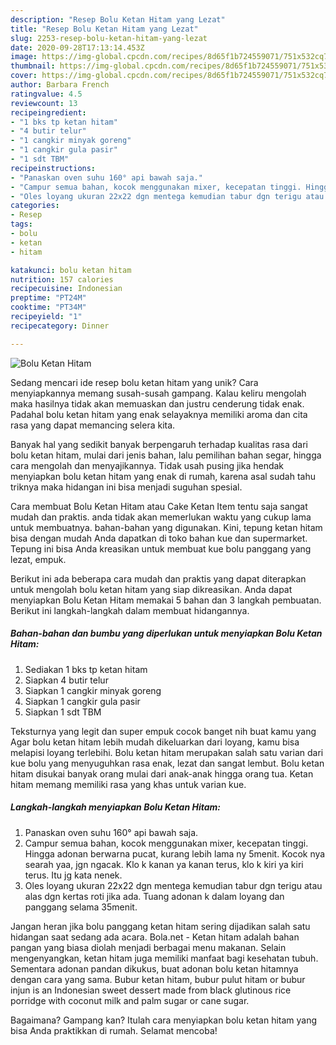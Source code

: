 ```yaml
---
description: "Resep Bolu Ketan Hitam yang Lezat"
title: "Resep Bolu Ketan Hitam yang Lezat"
slug: 2253-resep-bolu-ketan-hitam-yang-lezat
date: 2020-09-28T17:13:14.453Z
image: https://img-global.cpcdn.com/recipes/8d65f1b724559071/751x532cq70/bolu-ketan-hitam-foto-resep-utama.jpg
thumbnail: https://img-global.cpcdn.com/recipes/8d65f1b724559071/751x532cq70/bolu-ketan-hitam-foto-resep-utama.jpg
cover: https://img-global.cpcdn.com/recipes/8d65f1b724559071/751x532cq70/bolu-ketan-hitam-foto-resep-utama.jpg
author: Barbara French
ratingvalue: 4.5
reviewcount: 13
recipeingredient:
- "1 bks tp ketan hitam"
- "4 butir telur"
- "1 cangkir minyak goreng"
- "1 cangkir gula pasir"
- "1 sdt TBM"
recipeinstructions:
- "Panaskan oven suhu 160° api bawah saja."
- "Campur semua bahan, kocok menggunakan mixer, kecepatan tinggi. Hingga adonan berwarna pucat, kurang lebih lama ny 5menit. Kocok nya searah yaa, jgn ngacak. Klo k kanan ya kanan terus, klo k kiri ya kiri terus. Itu jg kata nenek."
- "Oles loyang ukuran 22x22 dgn mentega kemudian tabur dgn terigu atau alas dgn kertas roti jika ada. Tuang adonan k dalam loyang dan panggang selama 35menit."
categories:
- Resep
tags:
- bolu
- ketan
- hitam

katakunci: bolu ketan hitam 
nutrition: 157 calories
recipecuisine: Indonesian
preptime: "PT24M"
cooktime: "PT34M"
recipeyield: "1"
recipecategory: Dinner

---
```



![Bolu Ketan Hitam](https://img-global.cpcdn.com/recipes/8d65f1b724559071/751x532cq70/bolu-ketan-hitam-foto-resep-utama.jpg)

Sedang mencari ide resep bolu ketan hitam yang unik? Cara menyiapkannya memang susah-susah gampang. Kalau keliru mengolah maka hasilnya tidak akan memuaskan dan justru cenderung tidak enak. Padahal bolu ketan hitam yang enak selayaknya memiliki aroma dan cita rasa yang dapat memancing selera kita.

Banyak hal yang sedikit banyak berpengaruh terhadap kualitas rasa dari bolu ketan hitam, mulai dari jenis bahan, lalu pemilihan bahan segar, hingga cara mengolah dan menyajikannya. Tidak usah pusing jika hendak menyiapkan bolu ketan hitam yang enak di rumah, karena asal sudah tahu triknya maka hidangan ini bisa menjadi suguhan spesial.

Cara membuat Bolu Ketan Hitam atau Cake Ketan Item tentu saja sangat mudah dan praktis. anda tidak akan memerlukan waktu yang cukup lama untuk membuatnya. bahan-bahan yang digunakan. Kini, tepung ketan hitam bisa dengan mudah Anda dapatkan di toko bahan kue dan supermarket. Tepung ini bisa Anda kreasikan untuk membuat kue bolu panggang yang lezat, empuk.


Berikut ini ada beberapa cara mudah dan praktis yang dapat diterapkan untuk mengolah bolu ketan hitam yang siap dikreasikan. Anda dapat menyiapkan Bolu Ketan Hitam memakai 5 bahan dan 3 langkah pembuatan. Berikut ini langkah-langkah dalam membuat hidangannya.

<!--inarticleads1-->

##### Bahan-bahan dan bumbu yang diperlukan untuk menyiapkan Bolu Ketan Hitam:

1. Sediakan 1 bks tp ketan hitam
1. Siapkan 4 butir telur
1. Siapkan 1 cangkir minyak goreng
1. Siapkan 1 cangkir gula pasir
1. Siapkan 1 sdt TBM


Teksturnya yang legit dan super empuk cocok banget nih buat kamu yang Agar bolu ketan hitam lebih mudah dikeluarkan dari loyang, kamu bisa melapisi loyang terlebihi. Bolu ketan hitam merupakan salah satu varian dari kue bolu yang menyuguhkan rasa enak, lezat dan sangat lembut. Bolu ketan hitam disukai banyak orang mulai dari anak-anak hingga orang tua. Ketan hitam memang memiliki rasa yang khas untuk varian kue. 

<!--inarticleads2-->

##### Langkah-langkah menyiapkan Bolu Ketan Hitam:

1. Panaskan oven suhu 160° api bawah saja.
1. Campur semua bahan, kocok menggunakan mixer, kecepatan tinggi. Hingga adonan berwarna pucat, kurang lebih lama ny 5menit. Kocok nya searah yaa, jgn ngacak. Klo k kanan ya kanan terus, klo k kiri ya kiri terus. Itu jg kata nenek.
1. Oles loyang ukuran 22x22 dgn mentega kemudian tabur dgn terigu atau alas dgn kertas roti jika ada. Tuang adonan k dalam loyang dan panggang selama 35menit.


Jangan heran jika bolu panggang ketan hitam sering dijadikan salah satu hidangan saat sedang ada acara. Bola.net - Ketan hitam adalah bahan pangan yang biasa diolah menjadi berbagai menu makanan. Selain mengenyangkan, ketan hitam juga memiliki manfaat bagi kesehatan tubuh. Sementara adonan pandan dikukus, buat adonan bolu ketan hitamnya dengan cara yang sama. Bubur ketan hitam, bubur pulut hitam or bubur injun is an Indonesian sweet dessert made from black glutinous rice porridge with coconut milk and palm sugar or cane sugar. 

Bagaimana? Gampang kan? Itulah cara menyiapkan bolu ketan hitam yang bisa Anda praktikkan di rumah. Selamat mencoba!
